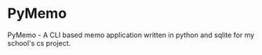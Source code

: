 # PyMemo
PyMemo - A CLI based memo application written in python and sqlite for my school's cs project.
